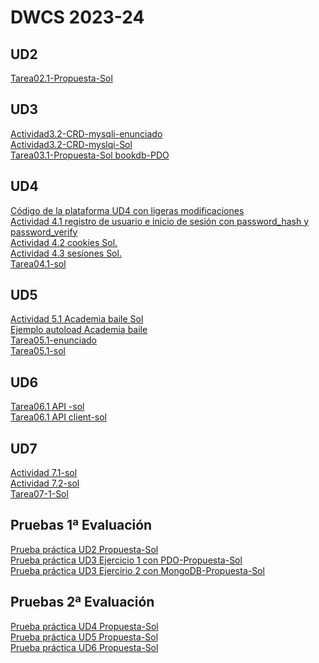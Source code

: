 ﻿# DWCS 2023-24
## UD2
[Tarea02.1-Propuesta-Sol](https://github.com/dwcs-2324/Tarea02.1-Sol.git)

## UD3
[Actividad3.2-CRD-mysqli-enunciado](https://github.com/dwcs-2324/Actividad3.2-enunciado.git)<br/>
[Actividad3.2-CRD-myslqi-Sol](https://github.com/dwcs-2324/Actividad3.2-sol.git)<br/>
[Tarea03.1-Propuesta-Sol bookdb-PDO](https://github.com/dwcs-2324/Tarea03-bookdb-sol.git)<br/>

## UD4
[Código de la plataforma UD4 con ligeras modificaciones](https://github.com/dwcs-2324/DWCS_UD4_Codigo_Plataforma.git)<br/>
[Actividad 4.1 registro de usuario e inicio de sesión con password_hash y password_verify](https://github.com/dwcs-2324/Actividad4.1-Sol.git)<br/>
[Actividad 4.2 cookies Sol.](https://github.com/dwcs-2324/Actividad-4.2-Ejercicios-con-cookies-Sol.git)<br/>
[Actividad 4.3 sesiones Sol.](https://github.com/dwcs-2324/Actividad-4.3-Textos-sesiones-SOL.git)<br/>
[Tarea04.1-sol](https://github.com/dwcs-2324/Tarea04.1-sol.git)<br/>

## UD5
[Actividad 5.1 Academia baile Sol](https://github.com/dwcs-2324/Actividad5.1-Academia-baile-sol.git)<br/>
[Ejemplo autoload Academia baile](https://github.com/dwcs-2324/Ejemplo_autoload_AcademiaBaile.git)<br/>
[Tarea05.1-enunciado](https://github.com/dwcs-2324/Tarea05.1-enunciado.git)<br/>
[Tarea05.1-sol](https://github.com/dwcs-2324/Tarea05.1-sol.git)

## UD6
[Tarea06.1 API -sol](https://github.com/dwcs-2324/Tarea06.1-sol.git)<br/>
[Tarea06.1 API client-sol](https://github.com/dwcs-2324/Tarea06.1-api-client-sol.git)<br/>

## UD7
[Actividad 7.1-sol](https://github.com/dwcs-2324/Actividad-7.1-sol.git)<br/>
[Actividad 7.2-sol](https://github.com/dwcs-2324/Actividad-7.2-sol.git)<br/>
[Tarea07-1-Sol](https://github.com/dwcs-2324/Tarea07.1-Sol.git)<br/>


## Pruebas 1ª Evaluación
[Prueba práctica UD2 Propuesta-Sol](https://github.com/dwcs-2324/Prueba-UD2-sol/tree/main)<br/>
[Prueba práctica UD3 Ejercicio 1 con PDO-Propuesta-Sol](https://github.com/dwcs-2324/Prueba_UD3_ejercicio1_PDO_sol.git)<br/>
[Prueba práctica UD3 Ejercirio 2 con MongoDB-Propuesta-Sol](https://github.com/dwcs-2324/Prueba_UD3_EjercicioMongoDB_Sol.git)<br/>

## Pruebas 2ª Evaluación 
[Prueba práctica UD4 Propuesta-Sol](https://github.com/dwcs-2324/Prueba-pr-ctica-UD4-sol.git)<br/>
[Prueba práctica UD5 Propuesta-Sol](https://github.com/dwcs-2324/PruebaPractica_UD5-sol.git)<br/>
[Prueba práctica UD6 Propuesta-Sol](https://github.com/dwcs-2324/PruebaPractica_UD6_sol.git)


